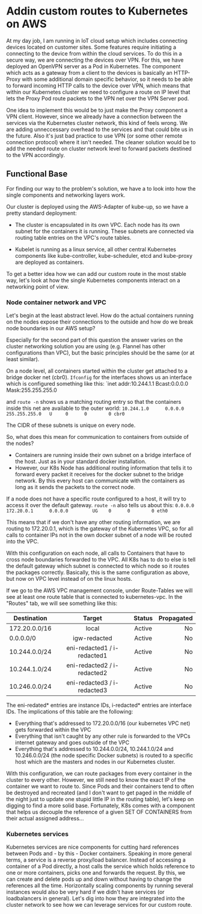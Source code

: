 # Addin custom routes to Kubernetes on AWS

At my day job, I am running in IoT cloud setup which includes connecting devices located on customer sites. Some features require initiating a connecting to the device from within the cloud services. To do this in a secure way, we are connecting the devices over VPN. For this, we have deployed an OpenVPN server as a Pod in Kubernetes. The component which acts as a gateway from a client to the devices is basically an HTTP-Proxy with some additional domain specific behavior, so it needs to be able to forward incoming HTTP calls to the device over VPN, which means that within our Kubernetes cluster we need to configure a route on IP level that lets the Proxy Pod route packets to the VPN net over the VPN Server pod.

One idea to implement this would be to just make the Proxy component a VPN client. However, since we already have a connection between the services via the Kubernetes cluster network, this kind of feels wrong. We are adding unneccessary overhead to the services and that could bite us in the future. Also it's just bad practice to use VPN (or some other remote connection protocol) where it isn't needed. The cleaner solution would be to add the needed route on cluster network level to forward packets destined to the VPN accordingly.

## Functional Base
For finding our way to the problem's solution, we have a to look into how the single components and networking layers work. 

Our cluster is deployed using the AWS-Adapter of kube-up, so we have a pretty standard deployment:
- The cluster is encapsulated in its own VPC. Each node has its own subnet for the containers it is running. 
  These subnets are connected via routing table entries on the VPC's route tables.
  
 - Kubelet is running as a linux service, all other central Kubernetes components like kube-controller, kube-scheduler, etcd and kube-proxy are deployed as containers.
 
 To get a better idea how we can add our custom route in the most stable way, let's look at how the single Kubernetes components interact on a networking point of view.
 
 ### Node container network and VPC
 Let's begin at the least abstract level. How do the actual containers running on the nodes expose their connections to the outside and how do we break node boundaries in our AWS setup?
 
 Especially for the second part of this question the answer varies on the cluster networking solution you are using (e.g. Flannel has other configurations than VPC), but the basic principles should be the same (or at least similar).
 
 On a node level, all containers started within the cluster get attached to a bridge docker net (cbr0). `Ifconfig` for the interfaces shows us an interface which is configured something like this:
`inet addr:10.244.1.1  Bcast:0.0.0.0  Mask:255.255.255.0
 
 and `route -n` shows us a matching routing entry so that the containers inside this net are available to the outer world: `10.244.1.0      0.0.0.0         255.255.255.0   U     0      0        0 cbr0`
 
 The CIDR of these subnets is unique on every node.
 
 So, what does this mean for communication to containers from outside of the nodes?
 - Containers are running inside their own subnet on a bridge interface of the host. Just as in your standard docker installation.
 - However, our K8s Node has additional routing information that tells it to forward every packet it receives for the docker subnet to the bridge network. By this every host can communicate with the containers as long as it sends the packets to the correct node.

If a node does not have a specific route configured to a host, it will try to access it over the default gateway. `route -n` also tells us about this:
`0.0.0.0         172.20.0.1      0.0.0.0         UG    0      0        0 eth0`

This means that if we don't have any other routing information, we are routing to 172.20.0.1, which is the gateway of the Kubernetes VPC, so for all calls to container IPs not in the own docker subnet of a node will be routed into the VPC.

With this configuration on each node, all calls to Containers that have to cross node boundaries forwarded to the VPC. All K8s has to do to else is tell the default gateway which subnet is connected to which node so it routes the packages correctly. Basically, this is the same configuration as above, but now on VPC level instead of on the linux hosts.

If we go to the AWS VPC management console, under Route-Tables we will see at least one route table that is connected to kubernetes-vpc. In the "Routes" tab, we will see something like this:

|Destination   | Target                      | Status | Propagated |
|--------------|:---------------------------:|:------:|-----------:|
|172.20.0.0/16 | local                       | Active | No         |
|0.0.0.0/0     |	igw-redacted	             | Active | No        |
|10.244.0.0/24 | eni-redacted1 / i-redacted1 | Active | No         |
|10.244.1.0/24 | eni-redacted2 / i-redacted2 | Active | No         |
|10.246.0.0/24 | eni-redacted3 / i-redacted3 | Active | No         |

The eni-redated\* entries are instance IDs, i-redacted\* entries are interface IDs. The implications of this table are the following:
- Everything that's addressed to 172.20.0.0/16 (our kubernetes VPC net) gets forwarded within the VPC
- Everything that isn't caught by any other rule is forwarded to the VPCs internet gateway and goes outside of the VPC
- Everything that's addressed to 10.244.0.0/24, 10.244.1.0/24 and 10.246.0.0/24 (the node specific Docker subnets) is routed to a specific host which are the masters and nodes in our Kubernetes cluster.

With this configuration, we can route packages from every container in the cluster to every other. However, we still need to know the exact IP of the container we want to route to. Since Pods and their containers tend to often be destroyed and recreated (and I don't want to get paged in the middle of the night just to update one stupid little IP in the routing table), let's keep on digging to find a more solid base. Fortunately, K8s comes with a component that helps us decouple the reference of a given SET OF CONTAINERS from their actual assigned address...

### Kubernetes services
Kubernetes services are nice components for cutting hard references between Pods and - by this - Docker containers. Speaking in more general terms, a service is a reverse proxy/load balancer. Instead of accessing a container of a Pod directly, a host calls the service which holds reference to one or more containers, picks one and forwards the request. By this, we can create and delete pods up and down without having to change the references all the time. Horizontally scaling components by running several instances would also be very hard if we didn't have services (or loadbalancers in general). Let's dig into how they are integrated into the cluster network to see how we can leverage services for our custom route.


